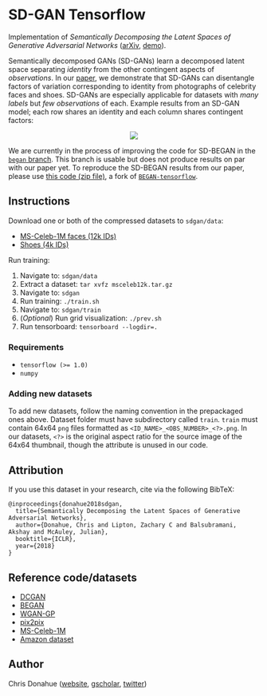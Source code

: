 # SD-GAN Tensorflow

Implementation of *Semantically Decomposing the Latent Spaces of Generative Adversarial Networks* ([arXiv](https://arxiv.org/abs/1705.07904), [demo](https://chrisdonahue.github.io/sdgan)).

Semantically decomposed GANs (SD-GANs) learn a decomposed latent space separating *identity* from the other contingent aspects of *observations*. In our [paper](https://arxiv.org/pdf/1705.07904.pdf), we demonstrate that SD-GANs can disentangle factors of variation corresponding to identity from photographs of celebrity faces and shoes. SD-GANs are especially applicable for datasets with *many labels* but *few observations* of each. Example results from an SD-GAN model; each row shares an identity and each column shares contingent factors:

<p align="center">
	<img src="assets/sdbegan_faces.png">
</p>

We are currently in the process of improving the code for SD-BEGAN in the [`began` branch](https://github.com/chrisdonahue/sdgan/tree/began). This branch is usable but does not produce results on par with our paper yet. To reproduce the SD-BEGAN results from our paper, please use [this code (zip file)](https://github.com/chrisdonahue/sdgan/raw/master/assets/sdbegan_paper.zip), a fork of [`BEGAN-tensorflow`](https://github.com/carpedm20/BEGAN-tensorflow).

## Instructions

Download one or both of the compressed datasets to `sdgan/data`:

* [MS-Celeb-1M faces (12k IDs)](https://drive.google.com/open?id=0B39A_Ur1O27EellNblFTVy11WTg)
* [Shoes (4k IDs)](https://drive.google.com/open?id=0B39A_Ur1O27ENDVpelRwclg2VWc)

Run training:

1. Navigate to: `sdgan/data`
1. Extract a dataset: `tar xvfz msceleb12k.tar.gz`
1. Navigate to: `sdgan`
1. Run training: `./train.sh`
1. Navigate to: `sdgan/train`
1. (*Optional*) Run grid visualization: `./prev.sh`
1. Run tensorboard: `tensorboard --logdir=.`

### Requirements

* `tensorflow (>= 1.0)`
* `numpy`

### Adding new datasets

To add new datasets, follow the naming convention in the prepackaged ones above. Dataset folder must have subdirectory called `train`. `train` must contain 64x64 `png` files formatted as `<ID_NAME>_<OBS_NUMBER>_<?>.png`. In our datasets, `<?>` is the original aspect ratio for the source image of the 64x64 thumbnail, though the attribute is unused in our code.

## Attribution
If you use this dataset in your research, cite via the following BibTeX:

```
@inproceedings{donahue2018sdgan,
  title={Semantically Decomposing the Latent Spaces of Generative Adversarial Networks},
  author={Donahue, Chris and Lipton, Zachary C and Balsubramani, Akshay and McAuley, Julian},
  booktitle={ICLR},
  year={2018}
}
```

## Reference code/datasets

* [DCGAN](https://github.com/carpedm20/DCGAN-tensorflow)
* [BEGAN](https://github.com/carpedm20/BEGAN-tensorflow)
* [WGAN-GP](https://github.com/igul222/improved_wgan_training)
* [pix2pix](https://github.com/phillipi/pix2pix)
* [MS-Celeb-1M](https://www.microsoft.com/en-us/research/project/ms-celeb-1m-challenge-recognizing-one-million-celebrities-real-world/)
* [Amazon dataset](http://jmcauley.ucsd.edu/data/amazon/)

## Author

Chris Donahue ([website](https://chrisdonahue.github.io), [gscholar](https://scholar.google.com/citations?user=MgzHAPQAAAAJ&hl=en), [twitter](https://twitter.com/chrisdonahuey))
